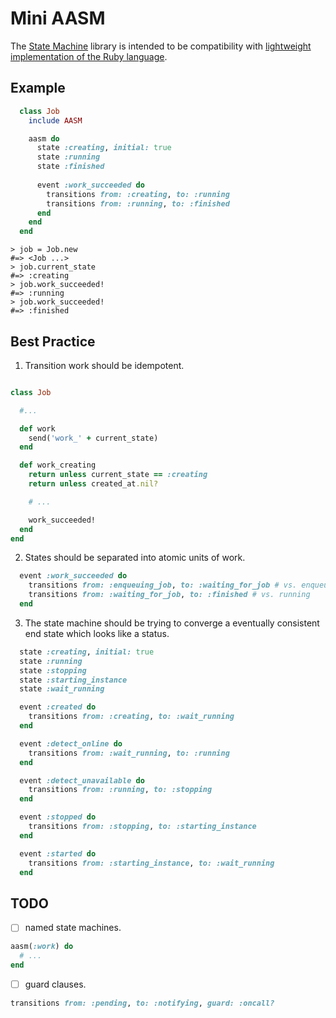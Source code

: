 # Mini AASM

The [State Machine](https://en.wikipedia.org/wiki/Finite-state_machine) library is intended to be compatibility with [lightweight implementation of the Ruby language](https://github.com/mruby/mruby).


## Example

```ruby
  class Job
    include AASM

    aasm do
      state :creating, initial: true
      state :running
      state :finished
  
      event :work_succeeded do
        transitions from: :creating, to: :running
        transitions from: :running, to: :finished
      end
    end
  end
```

```
> job = Job.new
#=> <Job ...>
> job.current_state
#=> :creating
> job.work_succeeded!
#=> :running
> job.work_succeeded!
#=> :finished
```

## Best Practice

1. Transition work should be idempotent.
   
```ruby

class Job

  #...

  def work
    send('work_' + current_state)
  end

  def work_creating
    return unless current_state == :creating
    return unless created_at.nil?

    # ...

    work_succeeded!
  end
end
```

2. States should be separated into atomic units of work.
   
```ruby
  event :work_succeeded do
    transitions from: :enqueuing_job, to: :waiting_for_job # vs. enqueued
    transitions from: :waiting_for_job, to: :finished # vs. running
  end
```

3. The state machine should be trying to converge a eventually consistent end state which looks like a status.

```ruby
  state :creating, initial: true
  state :running
  state :stopping
  state :starting_instance
  state :wait_running

  event :created do
    transitions from: :creating, to: :wait_running
  end

  event :detect_online do
    transitions from: :wait_running, to: :running
  end

  event :detect_unavailable do
    transitions from: :running, to: :stopping
  end

  event :stopped do
    transitions from: :stopping, to: :starting_instance
  end

  event :started do
    transitions from: :starting_instance, to: :wait_running
  end
```

## TODO

- [ ] named state machines.

```ruby
aasm(:work) do
  # ...
end
```

- [ ] guard clauses.

```ruby
transitions from: :pending, to: :notifying, guard: :oncall?
```
